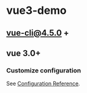# vue3-demo

## vue-cli@4.5.0 +

## vue 3.0+

### Customize configuration
See [Configuration Reference](https://cli.vuejs.org/config/).
